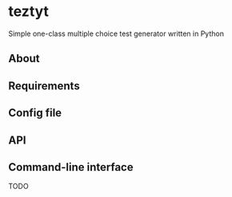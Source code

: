 # teztyt

Simple one-class multiple choice test generator written in Python

## About

## Requirements

## Config file

## API

## Command-line interface
TODO
